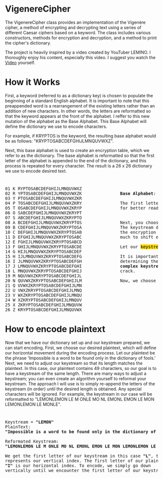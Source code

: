 # VigenereCipher
The VigenereCipher class provides an implementation of the Vigenère cipher, a method of encrypting and decrypting text using a series of different Caesar ciphers based on a keyword. The class includes various constructors, methods for encryption and decryption, and a method to print the cipher's dictionary.

The project is heavily inspired by a video created by YouTuber LEMINO. I thoroughly enjoy his content, especially this video. I suggest you watch the [Video](https://youtu.be/jVpsLMCIB0Y?si=haevvMONuUgkI6_0) yourself. 

# How it Works
First, a keyword (referred to as a dictionary key) is chosen to populate the beginning of a standard English alphabet. It is important to note that this preappended word is a rearrangement of the existing letters rather than an addition of new characters. In other words, the letters are reformatted so that the keyword appears at the front of the alphabet. I reffer to this new mutation of the alphabet as the Base Alphabet. This Base Alphabet will define the dictionary we use to encode characters. 

For example, if KRYPTOS is the keyword, the resulting base alphabet would be as follows: "KRYPTOSABCDEFGHIJLMNQUVWXZ". 

Next, this base alphabet is used to create an encryption table, which we refer to as the dictionary. The base alphabet is reformatted so that the first letter of the alphabet is appended to the end of the dictionary, and this process is repeated for every character. The result is a 26 x 26 dictionary we use to encode desired text. 

<p style="font-size: smaller; white-space: pre; margin-left: 80px;">
<pre>
01 K RYPTOSABCDEFGHIJLMNQUVWXZ
02 R YPTOSABCDEFGHIJLMNQUVWXZK               <strong>Base Alphabet</strong>: [KRYPTOSABCDEFGHIJLMNQUVWXZ]
03 Y PTOSABCDEFGHIJLMNQUVWXZKR
04 P TOSABCDEFGHIJLMNQUVWXZKRY               The first letter of every alphabet was isolated and numbers were added   
05 T OSABCDEFGHIJLMNQUVWXZKRYP               for better readability. 
06 O SABCDEFGHIJLMNQUVWXZKRYPT           
07 S ABCDEFGHIJLMNQUVWXZKRYPTO
08 A BCDEFGHIJLMNQUVWXZKRYPTOS               Next, you choose a phrase or keyword; this will function as the keystream.  
09 B CDEFGHIJLMNQUVWXZKRYPTOSA               The keystream defines the index in the vertical direction and is crucial in
10 C DEFGHIJLMNQUVWXZKRYPTOSAB               the encryption process. Think of the keystream as the key that defines how 
11 D EFGHIJLMNQUVWXZKRYPTOSABC               much to shift every letter of the desired plaintext.
12 E FGHIJLMNQUVWXZKRYPTOSABCD
13 F GHIJLMNQUVWXZKRYPTOSABCDE               Let our <mark style="background-color: gold;">keystream</mark> be <strong>LEMON</strong>. 
14 G HIJLMNQUVWXZKRYPTOSABCDEF               
15 H IJLMNQUVWXZKRYPTOSABCDEFG               It is important to recognize that the keystream plays a significant role in 
16 I JLMNQUVWXZKRYPTOSABCDEFGH               determining the quality of the encryption. In other words, <strong>longer and more</strong> 
17 J LMNQUVWXZKRYPTOSABCDEFGHI               <strong>complex keystreams enhance the encryption</strong> and make it more difficult to 
18 L MNQUVWXZKRYPTOSABCDEFGHIJ               crack.
19 M NQUVWXZKRYPTOSABCDEFGHIJL
20 N QUVWXZKRYPTOSABCDEFGHIJLM               Now, we choose plaintext we want to encrypt.
21 Q UVWXZKRYPTOSABCDEFGHIJLMN
22 U VWXZKRYPTOSABCDEFGHIJLMNQ
23 V WXZKRYPTOSABCDEFGHIJLMNQU
24 W XZKRYPTOSABCDEFGHIJLMNQUV
25 X ZKRYPTOSABCDEFGHIJLMNQUVW
26 Z KRYPTOSABCDEFGHIJLMNQUVWX
</pre>
</p>

# How to encode plaintext
Now that we have our dictionary set up and our keystream prepared, we can start encoding. First, we choose our desired plaintext, which will define our horizontal movement during the encoding process. Let our plaintext be the phrase 'Impossible is a word to be found only in the dictionary of fools.' Next, we need to adjust our keystream so that its length matches the plaintext. In this case, our plaintext contains 49 characters, so our goal is to have a keystream of the same length. There are many ways to adjust a keystream; you can even create an algorithm yourself to reformat your keystream. The approach I will use is to simply re-append the letters of the keystream (in order) until the desired length is obtained. Any special characters will be ignored. For example, the keystream in our case will be reformatted to "LEMONLEMON LE M ONLE MO NL EMONL EMON LE MON LEMONLEMON LE MONLE". 

<p style="font-size: smaller; white-space: pre; margin-left: 80px;">
<pre>
Keystream = <strong>"LEMON"</strong>                                                                01 K RYPTOSABCDEFGH<mark style="background-color: red;">I</mark>JLMNQUVWXZ
PlainText:                                                                         02 R YPTOSABCDEFGHI<mark style="background-color: red;">J</mark>LMNQUVWXZK
<strong>"Impossible is a word to be found only in the dictionary of fools"</strong>                 03 Y PTOSABCDEFGHIJ<mark style="background-color: red;">L</mark>MNQUVWXZKR
                                                                                   04 P TOSABCDEFGHIJL<mark style="background-color: red;">M</mark>NQUVWXZKRY                  
Reformated Keystream:                                                              05 T OSABCDEFGHIJLM<mark style="background-color: red;">N</mark>QUVWXZKRYP                
<strong>"LEMONLEMON LE M ONLE MO NL EMONL EMON LE MON LEMONLEMON LE MONLE"</strong>                 06 O SABCDEFGHIJLMN<mark style="background-color: red;">Q</mark>UVWXZKRYPT           
                                                                                   07 S ABCDEFGHIJLMNQ<mark style="background-color: red;">U</mark>VWXZKRYPTO
We get the first letter of our keystream in this case <strong>"L"</strong>, this                    08 A BCDEFGHIJLMNQU<mark style="background-color: red;">V</mark>WXZKRYPTOS                 
represents our vertical index. The first letter of our plaintext                                                    09 B CDEFGHIJLMNQUV<mark style="background-color: red;">W</mark>XZKRYPTOSA               
<strong>"I"</strong> is our horizontal index. To encode, we simply go down                          10 C DEFGHIJLMNQUVW<mark style="background-color: red;">X</mark>ZKRYPTOSAB               
vertically until we encounter the first letter of our keystream <strong>"L".</strong>               11 D EFGHIJLMNQUVWX<mark style="background-color: red;">Z</mark>KRYPTOSABC               
                                                                                   12 E FGHIJLMNQUVWXZ<mark style="background-color: red;">K</mark>RYPTOSABCD
                                                                                   13 F GHIJLMNQUVWXZK<mark style="background-color: red;">R</mark>YPTOSABCDE                
                                                                                   14 G HIJLMNQUVWXZKR<mark style="background-color: red;">Y</mark>PTOSABCDEF               
                                                                                   15 H IJLMNQUVWXZKRY<mark style="background-color: red;">P</mark>TOSABCDEFG                
                                                                                   16 I JLMNQUVWXZKRYP<mark style="background-color: red;">T</mark>OSABCDEFGH                
                                                                                   17 J LMNQUVWXZKRYPT<mark style="background-color: red;">O</mark>SABCDEFGHI                
                                                                                   <mark style="background-color: red;">18 L MNQUVWXZKRYPTOS</mark>ABCDEFGHIJ               
                                                                                   19 M NQUVWXZKRYPTOSABCDEFGHIJL
                                                                                   20 N QUVWXZKRYPTOSABCDEFGHIJLM               
                                                                                   21 Q UVWXZKRYPTOSABCDEFGHIJLMN
                                                                                   22 U VWXZKRYPTOSABCDEFGHIJLMNQ
                                                                                   23 V WXZKRYPTOSABCDEFGHIJLMNQU
                                                                                   24 W XZKRYPTOSABCDEFGHIJLMNQUV
                                                                                   25 X ZKRYPTOSABCDEFGHIJLMNQUVW
                                                                                   26 Z KRYPTOSABCDEFGHIJLMNQUVWX
</pre>
</p>




                                                                          
                                                                        




            
